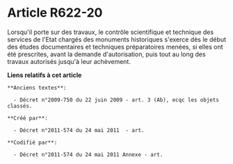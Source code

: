 # Article R622-20

Lorsqu'il porte sur des travaux, le contrôle scientifique et technique des services de l'Etat chargés des monuments
historiques s'exerce dès le début des études documentaires et techniques préparatoires menées, si elles ont été prescrites,
avant la demande d'autorisation, puis tout au long des travaux autorisés jusqu'à leur achèvement.

**Liens relatifs à cet article**

	**Anciens textes**:

	  - Décret n°2009-750 du 22 juin 2009 - art. 3 (Ab), ecqc les objets classés.

	**Créé par**:

	  - Décret n°2011-574 du 24 mai 2011  - art.

	**Codifié par**:

	  - Décret n°2011-574 du 24 mai 2011 Annexe - art.
